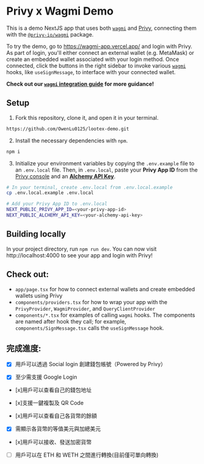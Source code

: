 # Privy x Wagmi Demo

This is a demo NextJS app that uses both [`wagmi`](https://wagmi.sh/) and [Privy](https://www.privy.io/), connecting them with the [`@privy-io/wagmi`](https://www.npmjs.com/package/@privy-io/wagmi) package.

To try the demo, go to https://wagmi-app.vercel.app/ and login with Privy. As part of login, you'll either connect an external wallet (e.g. MetaMask) or create an embedded wallet associated with your login method. Once connected, click the buttons in the right sidebar to invoke various [`wagmi`](https://wagmi.sh/) hooks, like `useSignMessage`, to interface with your connected wallet.

**Check out our [`wagmi` integration guide](https://docs.privy.io/guide/guides/wagmi) for more guidance!**

## Setup

1. Fork this repository, clone it, and open it in your terminal.

```sh
https://github.com/OwenLu0125/lootex-demo.git
```

2. Install the necessary dependencies with `npm`.

```sh
npm i
```

3. Initialize your environment variables by copying the `.env.example` file to an `.env.local` file. Then, in `.env.local`, paste your **Privy App ID** from the [Privy console](https://console.privy.io) and an [**Alchemy API Key**](https://www.alchemy.com/).

```sh
# In your terminal, create .env.local from .env.local.example
cp .env.local.example .env.local

# Add your Privy App ID to .env.local
NEXT_PUBLIC_PRIVY_APP_ID=<your-privy-app-id>
NEXT_PUBLIC_ALCHEMY_API_KEY=<your-alchemy-api-key>
```

## Building locally

In your project directory, run `npm run dev`. You can now visit http://localhost:4000 to see your app and login with Privy!

## Check out:

- `app/page.tsx` for how to connect external wallets and create embedded wallets using Privy
- `components/providers.tsx` for how to wrap your app with the `PrivyProvider`, `WagmiProvider`, and `QueryClientProvider`
- `components/*.tsx` for examples of calling `wagmi` hooks. The components are named after hook they call; for example, `components/SignMessage.tsx` calls the `useSignMessage` hook.

## 完成進度:

- [x] 用戶可以透過 Social login 創建錢包帳號（Powered by Privy）

- [x] 至少需支援 Google Login

- [x]用戶可以查看自己的錢包地址

- [x]支援一鍵複製及 QR Code

- [x]用戶可以查看自己各貨幣的餘額

- [x] 需顯示各貨幣的等值美元與加總美元

- [x]用戶可以接收、發送加密貨幣

- [ ] 用戶可以在 ETH 和 WETH 之間進行轉換(目前僅可單向轉換)
